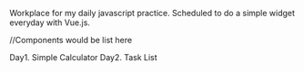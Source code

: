 Workplace for my daily javascript practice.
Scheduled to do a simple widget everyday with Vue.js.

//Components would be list here

Day1. Simple Calculator
Day2. Task List
